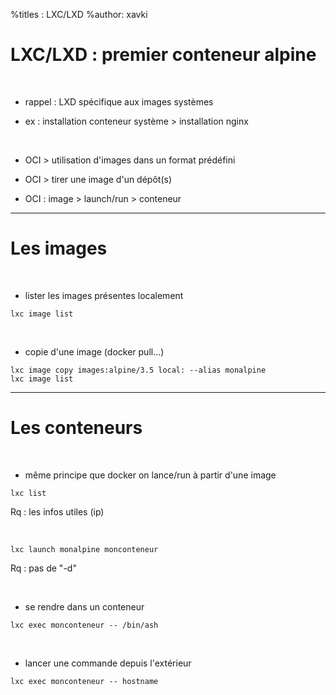 %titles : LXC/LXD
%author: xavki

# LXC/LXD : premier conteneur alpine


<br>


* rappel : LXD spécifique aux images systèmes

* ex : installation conteneur système > installation nginx


<br>


* OCI > utilisation d'images dans un format prédéfini

* OCI > tirer une image d'un dépôt(s)

* OCI : image > launch/run > conteneur

------------------------------------------------------------------------

# Les images

<br>


* lister les images présentes localement

```
lxc image list
```

<br>


* copie d'une image (docker pull...)

```
lxc image copy images:alpine/3.5 local: --alias monalpine
lxc image list
``` 

------------------------------------------------------------------------

# Les conteneurs


<br>


* même principe que docker on lance/run à partir d'une image

```
lxc list
```

Rq : les infos utiles (ip)

<br>


```
lxc launch monalpine monconteneur
```

Rq : pas de "-d"

<br>


* se rendre dans un conteneur

```
lxc exec monconteneur -- /bin/ash
```

<br>


* lancer une commande depuis l'extérieur

```
lxc exec monconteneur -- hostname
```

